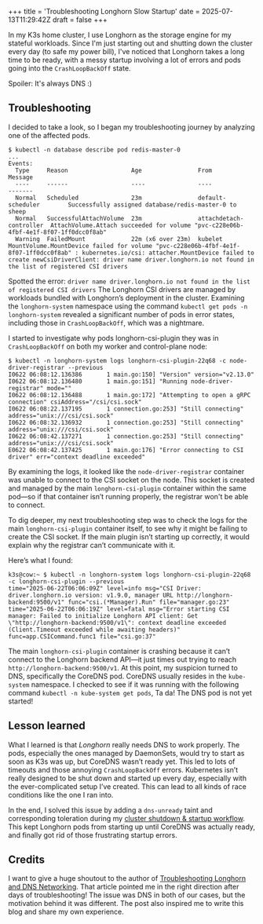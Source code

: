 +++
title = 'Troubleshooting Longhorn Slow Startup'
date = 2025-07-13T11:29:42Z
draft = false
+++

In my K3s home cluster, I use Longhorn as the storage engine for my stateful workloads. Since I'm just starting out and shutting down the cluster every day (to safe my power bill), I've noticed that Longhorn takes a long time to be ready, with a messy startup involving a lot of errors and pods going into the `CrashLoopBackOff` state.

Spoiler: It's always DNS :)

## Troubleshooting

I decided to take a look, so I began my troubleshooting journey by analyzing one of the affected pods.

```
$ kubectl -n database describe pod redis-master-0
...
Events:
  Type     Reason                  Age                From                     Message
  ----     ------                  ----               ----                     -------
  Normal   Scheduled               23m                default-scheduler        Successfully assigned database/redis-master-0 to sheep
  Normal   SuccessfulAttachVolume  23m                attachdetach-controller  AttachVolume.Attach succeeded for volume "pvc-c228e06b-4fbf-4e1f-8f07-1ff0dcc0f8ab"
  Warning  FailedMount             22m (x6 over 23m)  kubelet                  MountVolume.MountDevice failed for volume "pvc-c228e06b-4fbf-4e1f-8f07-1ff0dcc0f8ab" : kubernetes.io/csi: attacher.MountDevice failed to create newCsiDriverClient: driver name driver.longhorn.io not found in the list of registered CSI drivers
```

Spotted the error: `driver name driver.longhorn.io not found in the list of registered CSI drivers`
The Longhorn CSI drivers are managed by workloads bundled with Longhorn’s deployment in the cluster. Examining the `longhorn-system` namespace using the command `kubectl get pods -n longhorn-system` revealed a significant number of pods in error states, including those in `CrashLoopBackOff`, which was a nightmare.

I started to investigate why pods longhorn-csi-plugin they was in `CrashLoopBackOff` on both my worker and control-plane node:

```
$ kubectl -n longhorn-system logs longhorn-csi-plugin-22q68 -c node-driver-registrar --previous
I0622 06:08:12.136386       1 main.go:150] "Version" version="v2.13.0"
I0622 06:08:12.136480       1 main.go:151] "Running node-driver-registrar" mode=""
I0622 06:08:12.136488       1 main.go:172] "Attempting to open a gRPC connection" csiAddress="/csi/csi.sock"
I0622 06:08:22.137195       1 connection.go:253] "Still connecting" address="unix:///csi/csi.sock"
I0622 06:08:32.136932       1 connection.go:253] "Still connecting" address="unix:///csi/csi.sock"
I0622 06:08:42.137271       1 connection.go:253] "Still connecting" address="unix:///csi/csi.sock"
E0622 06:08:42.137425       1 main.go:176] "Error connecting to CSI driver" err="context deadline exceeded"
```

By examining the logs, it looked like the `node-driver-registrar` container was unable to connect to the CSI socket on the node. This socket is created and managed by the main `longhorn-csi-plugin` container within the same pod—so if that container isn’t running properly, the registrar won't be able to connect.

To dig deeper, my next troubleshooting step was to check the logs for the main `longhorn-csi-plugin` container itself, to see why it might be failing to create the CSI socket. If the main plugin isn’t starting up correctly, it would explain why the registrar can’t communicate with it.

Here’s what I found:

```
k3s@cow:~ $ kubectl -n longhorn-system logs longhorn-csi-plugin-22q68 -c longhorn-csi-plugin --previous
time="2025-06-22T06:06:09Z" level=info msg="CSI Driver: driver.longhorn.io version: v1.9.0, manager URL http://longhorn-backend:9500/v1" func="csi.(*Manager).Run" file="manager.go:23"
time="2025-06-22T06:06:19Z" level=fatal msg="Error starting CSI manager: Failed to initialize Longhorn API client: Get \"http://longhorn-backend:9500/v1\": context deadline exceeded (Client.Timeout exceeded while awaiting headers)" func=app.CSICommand.func1 file="csi.go:37"
```

The main `longhorn-csi-plugin` container is crashing because it can’t connect to the Longhorn backend API—it just times out trying to reach `http://longhorn-backend:9500/v1`. At this point, my suspicion turned to DNS, specifically the CoreDNS pod.
CoreDNS usually resides in the `kube-system` namespace. I checked to see if it was running with the following command `kubectl -n kube-system get pods`, Ta da! The DNS pod is not yet started!

## Lesson learned

What I learned is that *Longhorn* really needs DNS to work properly. The pods, especially the ones managed by DaemonSets, would try to start as soon as K3s was up, but CoreDNS wasn’t ready yet. This led to lots of timeouts and those annoying `CrashLoopBackOff` errors. Kubernetes isn’t really designed to be shut down and started up every day, especially with the ever-complicated setup I’ve created. This can lead to all kinds of race conditions like the one I ran into.

In the end, I solved this issue by adding a `dns-unready` taint and corresponding toleration during my [cluster shutdown & startup workflow](https://github.com/Schwitzd/IaC-HomeK3s?tab=readme-ov-file#cluster-shutdown--startup-workflow). This kept Longhorn pods from starting up until CoreDNS was actually ready, and finally got rid of those frustrating startup errors.

## Credits

I want to give a huge shoutout to the author of [Troubleshooting Longhorn and DNS Networking](https://www.ekervhen.xyz/posts/troubleshooting-longhorn-and-dns-networking/). That article pointed me in the right direction after days of troubleshooting! The issue was DNS in both of our cases, but the motivation behind it was different. The post also inspired me to write this blog and share my own experience.
